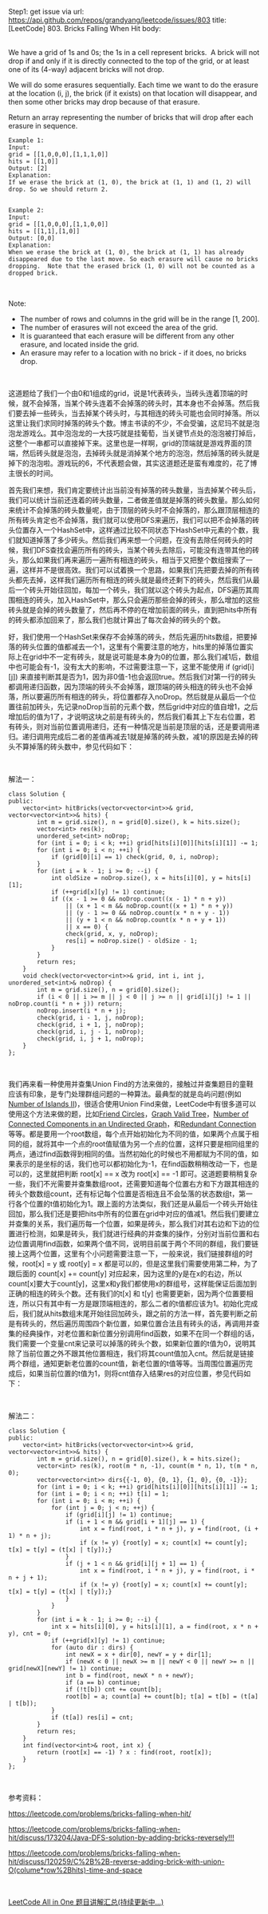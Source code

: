 Step1: get issue via url: https://api.github.com/repos/grandyang/leetcode/issues/803 
 title:[LeetCode] 803. Bricks Falling When Hit 
 body:  
  

We have a grid of 1s and 0s; the 1s in a cell represent bricks.  A brick will not drop if and only if it is directly connected to the top of the grid, or at least one of its (4-way) adjacent bricks will not drop.

We will do some erasures sequentially. Each time we want to do the erasure at the location (i, j), the brick (if it exists) on that location will disappear, and then some other bricks may drop because of that erasure.

Return an array representing the number of bricks that will drop after each erasure in sequence.
    
    
    Example 1:
    Input: 
    grid = [[1,0,0,0],[1,1,1,0]]
    hits = [[1,0]]
    Output: [2]
    Explanation: 
    If we erase the brick at (1, 0), the brick at (1, 1) and (1, 2) will drop. So we should return 2.
    
    
    Example 2:
    Input: 
    grid = [[1,0,0,0],[1,1,0,0]]
    hits = [[1,1],[1,0]]
    Output: [0,0]
    Explanation: 
    When we erase the brick at (1, 0), the brick at (1, 1) has already disappeared due to the last move. So each erasure will cause no bricks dropping.  Note that the erased brick (1, 0) will not be counted as a dropped brick.

 

Note:

  * The number of rows and columns in the grid will be in the range [1, 200].
  * The number of erasures will not exceed the area of the grid.
  * It is guaranteed that each erasure will be different from any other erasure, and located inside the grid.
  * An erasure may refer to a location with no brick - if it does, no bricks drop.



 

这道题给了我们一个由0和1组成的grid，说是1代表砖头，当砖头连着顶端的时候，就不会掉落，当某个砖头连着不会掉落的砖头时，其本身也不会掉落。然后我们要去掉一些砖头，当去掉某个砖头时，与其相连的砖头可能也会同时掉落。所以这里让我们求同时掉落的砖头个数。博主书读的不少，不会受骗，这尼玛不就是泡泡龙游戏么。其中泡泡龙的一大技巧就是挂葡萄，当关键节点处的泡泡被打掉后，这整个一串都可以直接掉下来。这里也是一样啊，grid的顶端就是游戏界面的顶端，然后砖头就是泡泡，去掉砖头就是消掉某个地方的泡泡，然后掉落的砖头就是掉下的泡泡啦。游戏玩的6，不代表题会做，其实这道题还是蛮有难度的，花了博主很长的时间。

首先我们来想，我们肯定要统计出当前没有掉落的砖头数量，当去掉某个砖头后，我们可以统计当前还连着的砖头数量，二者做差值就是掉落的砖头数量。那么如何来统计不会掉落的砖头数量呢，由于顶层的砖头时不会掉落的，那么跟顶层相连的所有砖头肯定也不会掉落，我们就可以使用DFS来遍历，我们可以把不会掉落的砖头位置存入一个HashSet中，这样通过比较不同状态下HashSet中元素的个数，我们就知道掉落了多少砖头。然后我们再来想一个问题，在没有去除任何砖头的时候，我们DFS查找会遍历所有的砖头，当某个砖头去除后，可能没有连带其他的砖头，那么如果我们再来遍历一遍所有相连的砖头，相当于又把整个数组搜索了一遍，这样并不是很高效。我们可以试着换一个思路，如果我们先把要去掉的所有砖头都先去掉，这样我们遍历所有相连的砖头就是最终还剩下的砖头，然后我们从最后一个砖头开始往回加，每加一个砖头，我们就以这个砖头为起点，DFS遍历其周围相连的砖头，加入HashSet中，那么只会遍历那些会掉的砖头，那么增加的这些砖头就是会掉的砖头数量了，然后再不停的在增加前面的砖头，直到把hits中所有的砖头都添加回来了，那么我们也就计算出了每次会掉的砖头的个数。

好，我们使用一个HashSet来保存不会掉落的砖头，然后先遍历hits数组，把要掉落的砖头位置的值都减去一个1，这里有个需要注意的地方，hits里的掉落位置实际上在grid中不一定有砖头，就是说可能是本身为0的位置，那么我们减1后，数组中也可能会有-1，没有太大的影响，不过需要注意一下，这里不能使用 if (grid[i][j]) 来直接判断其是否为1，因为非0值-1也会返回true。然后我们对第一行的砖头都调用递归函数，因为顶端的砖头不会掉落，跟顶端的砖头相连的砖头也不会掉落，所以要遍历所有相连的砖头，将位置都存入noDrop。然后就是从最后一个位置往前加砖头，先记录noDrop当前的元素个数，然后grid中对应的值自增1，之后增加后的值为1了，才说明这块之前是有砖头的，然后我们看其上下左右位置，若有砖头，则对当前位置调用递归，还有一种情况是当前是顶层的话，还是要调用递归。递归调用完成后二者的差值再减去1就是掉落的砖头数，减1的原因是去掉的砖头不算掉落的砖头数中，参见代码如下：

 

解法一：
    
    
    class Solution {
    public:
        vector<int> hitBricks(vector<vector<int>>& grid, vector<vector<int>>& hits) {
            int m = grid.size(), n = grid[0].size(), k = hits.size();
            vector<int> res(k);
            unordered_set<int> noDrop;
            for (int i = 0; i < k; ++i) grid[hits[i][0]][hits[i][1]] -= 1;
            for (int i = 0; i < n; ++i) {
                if (grid[0][i] == 1) check(grid, 0, i, noDrop);
            }
            for (int i = k - 1; i >= 0; --i) {
                int oldSize = noDrop.size(), x = hits[i][0], y = hits[i][1];
                if (++grid[x][y] != 1) continue;
                if ((x - 1 >= 0 && noDrop.count((x - 1) * n + y)) 
                    || (x + 1 < m && noDrop.count((x + 1) * n + y))
                    || (y - 1 >= 0 && noDrop.count(x * n + y - 1))
                    || (y + 1 < n && noDrop.count(x * n + y + 1))
                    || x == 0) {
                    check(grid, x, y, noDrop);
                    res[i] = noDrop.size() - oldSize - 1;
                }
            }
            return res;
        }
        void check(vector<vector<int>>& grid, int i, int j, unordered_set<int>& noDrop) {
            int m = grid.size(), n = grid[0].size();
            if (i < 0 || i >= m || j < 0 || j >= n || grid[i][j] != 1 || noDrop.count(i * n + j)) return;
            noDrop.insert(i * n + j);
            check(grid, i - 1, j, noDrop);
            check(grid, i + 1, j, noDrop);
            check(grid, i, j - 1, noDrop);
            check(grid, i, j + 1, noDrop);
        }
    };

 

我们再来看一种使用并查集Union Find的方法来做的，接触过并查集题目的童鞋应该有印象，是专门处理群组问题的一种算法。最典型的就是岛屿问题(例如[Number of Islands II](http://www.cnblogs.com/grandyang/p/5190419.html))，很适合使用Union Find来做，LeetCode中有很多道可以使用这个方法来做的题，比如[Friend Circles](http://www.cnblogs.com/grandyang/p/6686983.html)，[Graph Valid Tree](http://www.cnblogs.com/grandyang/p/5257919.html)，[Number of Connected Components in an Undirected Graph](http://www.cnblogs.com/grandyang/p/5166356.html)，和[Redundant Connection](http://www.cnblogs.com/grandyang/p/7628977.html)等等。都是要用一个root数组，每个点开始初始化为不同的值，如果两个点属于相同的组，就将其中一个点的root值赋值为另一个点的位置，这样只要是相同组里的两点，通过find函数得到相同的值。当然初始化的时候也不用都赋为不同的值，如果表示的是坐标的话，我们也可以都初始化为-1，在find函数稍稍改动一下，也是可以的，这里就把判断 root[x] == x 改为 root[x] == -1 即可。这道题要稍稍复杂一些，我们不光需要并查集数组root，还需要知道每个位置右方和下方跟其相连的砖头个数数组count，还有标记每个位置是否相连且不会坠落的状态数组t，第一行各个位置的t值初始化为1。跟上面的方法类似，我们还是从最后一个砖头开始往回加，那么我们还是要把hits中所有的位置在grid中对应的值减1。然后我们要建立并查集的关系，我们遍历每一个位置，如果是砖头，那么我们对其右边和下边的位置进行检测，如果是砖头，我们就进行经典的并查集的操作，分别对当前位置和右边位置调用find函数，如果两个值不同，说明目前属于两个不同的群组，我们要链接上这两个位置，这里有个小问题需要注意一下，一般来说，我们链接群组的时候，root[x] = y 或 root[y] = x 都是可以的，但是这里我们需要使用第二种，为了跟后面的 count[x] += count[y] 对应起来，因为这里的y是在x的右边，所以count[x]要大于count[y]，这里x和y我们都使用x的群组号，这样能保证后面加到正确的相连的砖头个数。还有我们的t[x] 和 t[y] 也需要更新，因为两个位置要相连，所以只有其中有一方是跟顶端相连的，那么二者的t值都应该为1。初始化完成后，我们就从hits数组末尾开始往回加砖头，跟之前的方法一样，首先要判断之前是有砖头的，然后遍历周围四个新位置，如果位置合法且有砖头的话，再调用并查集的经典操作，对老位置和新位置分别调用find函数，如果不在同一个群组的话，我们需要一个变量cnt来记录可以掉落的砖头个数，如果新位置的t值为0，说明其除了当前位置之外不跟其他位置相连，我们将其count值加入cnt。然后就是链接两个群组，通知更新老位置的count值，新老位置的t值等等。当周围位置遍历完成后，如果当前位置的t值为1，则将cnt值存入结果res的对应位置，参见代码如下：

 

解法二：
    
    
    class Solution {
    public:
        vector<int> hitBricks(vector<vector<int>>& grid, vector<vector<int>>& hits) {
            int m = grid.size(), n = grid[0].size(), k = hits.size();
            vector<int> res(k), root(m * n, -1), count(m * n, 1), t(m * n, 0);
            vector<vector<int>> dirs{{-1, 0}, {0, 1}, {1, 0}, {0, -1}};
            for (int i = 0; i < k; ++i) grid[hits[i][0]][hits[i][1]] -= 1;
            for (int i = 0; i < n; ++i) t[i] = 1;
            for (int i = 0; i < m; ++i) {
                for (int j = 0; j < n; ++j) {
                    if (grid[i][j] != 1) continue;
                    if (i + 1 < m && grid[i + 1][j] == 1) {
                        int x = find(root, i * n + j), y = find(root, (i + 1) * n + j);
                        if (x != y) {root[y] = x; count[x] += count[y]; t[x] = t[y] = (t[x] | t[y]);}
                    }
                    if (j + 1 < n && grid[i][j + 1] == 1) {
                        int x = find(root, i * n + j), y = find(root, i * n + j + 1);
                        if (x != y) {root[y] = x; count[x] += count[y]; t[x] = t[y] = (t[x] | t[y]);}
                    }
                }
            }
            for (int i = k - 1; i >= 0; --i) {
                int x = hits[i][0], y = hits[i][1], a = find(root, x * n + y), cnt = 0;
                if (++grid[x][y] != 1) continue;
                for (auto dir : dirs) {
                    int newX = x + dir[0], newY = y + dir[1];
                    if (newX < 0 || newX >= m || newY < 0 || newY >= n || grid[newX][newY] != 1) continue;
                    int b = find(root, newX * n + newY);
                    if (a == b) continue;
                    if (!t[b]) cnt += count[b];
                    root[b] = a; count[a] += count[b]; t[a] = t[b] = (t[a] | t[b]);
                }
                if (t[a]) res[i] = cnt;
            }
            return res;
        }
        int find(vector<int>& root, int x) {
            return (root[x] == -1) ? x : find(root, root[x]);
        }
    };

 

参考资料：

<https://leetcode.com/problems/bricks-falling-when-hit/>

<https://leetcode.com/problems/bricks-falling-when-hit/discuss/173204/Java-DFS-solution-by-adding-bricks-reversely!!!>

<https://leetcode.com/problems/bricks-falling-when-hit/discuss/120259/C%2B%2B-reverse-adding-brick-with-union-O(colume*row%2Bhits)-time-and-space>

 

[LeetCode All in One 题目讲解汇总(持续更新中...)](http://www.cnblogs.com/grandyang/p/4606334.html)

